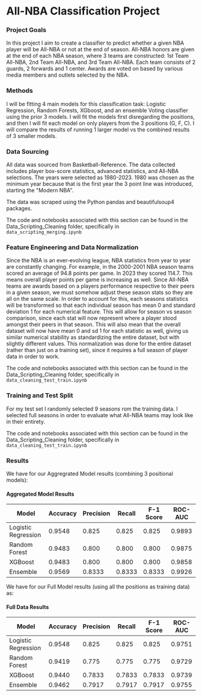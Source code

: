 # All-NBA Classification Project

### Project Goals

In this project I aim to create a classifier to predict whether a given NBA player will be All-NBA or not at the end of season. All-NBA honors are given at the end of each NBA season, where 3 teams are constructed: 1st Team All-NBA, 2nd Team All-NBA, and 3rd Team All-NBA. Each team consists of 2 guards, 2 forwards and 1 center. Awards are voted on based by various media members and outlets selected by the NBA.

### Methods

I will be fitting 4 main models for this classification task: Logistic Regression, Random Forests, XGboost, and an ensemble Voting classifier using the prior 3 models. I will fit the models first disregarding the positions, and then I will fit each model on only players from the 3 positions (G, F, C). I will compare the results of running 1 larger model vs the combined results of 3 smaller models. 

### Data Sourcing

All data was sourced from Basketball-Reference. The data collected includes player box-score statistics, advanced statistics, and All-NBA selections. The years were selected as 1980-2023. 1980 was chosen as the minimum year because that is the first year the 3 point line was introduced, starting the "Modern NBA".

The data was scraped using the Python pandas and beautifulsoup4 packages.

The code and notebooks associated with this section can be found in the Data_Scripting_Cleaning folder, specifically in `data_scripting_merging.ipynb` 

### Feature Engineering and Data Normalization

Since the NBA is an ever-evolving league, NBA statistics from year to year are constantly changing. For example, in the 2000-2001 NBA season teams scored an average of 94.8 points per game. In 2023 they scored 114.7. This means overall player points per game is increasing as well. Since All-NBA teams are awards based on a players performance respective to their peers in a given season, we must somehow adjust these season stats so they are all on the same scale. In order to account for this, each seasons statistics will be transformed so that each individual season has mean 0 and standard deviation 1 for each numerical feature. This will allow for season vs season comparison, since each stat will now represent where a player stood amongst their peers in that season. This will also mean that the overall dataset will now have mean 0 and sd 1 for each statistic as well, giving us similar numerical stability as standardizing the entire dataset, but with slightly different values. This normalization was done for the entire dataset (rather than just on a training set), since it requires a full season of player data in order to work. 

The code and notebooks associated with this section can be found in the Data_Scripting_Cleaning folder, specifically in `data_cleaning_test_train.ipynb` 

### Training and Test Split

For my test set I randomly selected 9 seasons rom the training data. I selected full seasons in order to evaluate what All-NBA teams may look like in their entirety.

The code and notebooks associated with this section can be found in the Data_Scripting_Cleaning folder, specifically in `data_cleaning_test_train.ipynb` 

### Results

We have for our Aggregrated Model results (combining 3 positional models):

#### Aggregated Model Results

| Model                | Accuracy               | Precision              | Recall                 | F-1 Score              | ROC-AUC                 |
| -------------------- | ---------------------- | ---------------------- | ---------------------- | ---------------------- | ----------------------- |
| Logistic Regression  | 0.9548                 | 0.825                  | 0.825                  | 0.825                  | 0.9893                  |
| Random Forest        | 0.9483                 | 0.800                  | 0.800                  | 0.800                  | 0.9875                  |
| XGBoost              | 0.9483                 | 0.800                  | 0.800                  | 0.800                  | 0.9858                  |
| Ensemble             | 0.9569                 | 0.8333                 | 0.8333                 | 0.8333                 | 0.9926                  |


We have for our Full Model results (using all the positions as training data) as:

#### Full Data Results

| Model                | Accuracy               | Precision              | Recall                 | F-1 Score              | ROC-AUC                 |
| -------------------- | ---------------------- | ---------------------- | ---------------------- | ---------------------- | ----------------------- |
| Logistic Regression  | 0.9548                 | 0.825                  | 0.825                  | 0.825                  | 0.9751                  |
| Random Forest        | 0.9419                 | 0.775                  | 0.775                  | 0.775                  | 0.9729                  |
| XGBoost              | 0.9440                 | 0.7833                 | 0.7833                 | 0.7833                 | 0.9739                  |
| Ensemble             | 0.9462                 | 0.7917                 | 0.7917                 | 0.7917                 | 0.9755                  |



